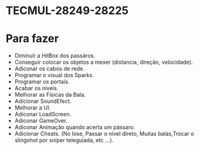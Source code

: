 # TECMUL-28249-28225

# Para fazer

- Diminuir a HitBox dos passáros.
- Conseguir colocar os objetos a mexer (distancia, direção, velocidade).
- Adiconar os cabos de rede.
- Programar o visual dos Sparks.
- Programar os portais.
- Acabar os níveis.
- Melhorar as Físicas da Bala.
- Adicionar SoundEfect.
- Melhorar a UI.
- Adiconar LoadScreen.
- Adiconar GameOver.
- Adiconar Animação quando acerta um pássaro.
- Adicionar Cheats. (No lose, Passar o nível direto, Muitas balas,Trocar o slingshot por sniper teleguiada, etc ...).
